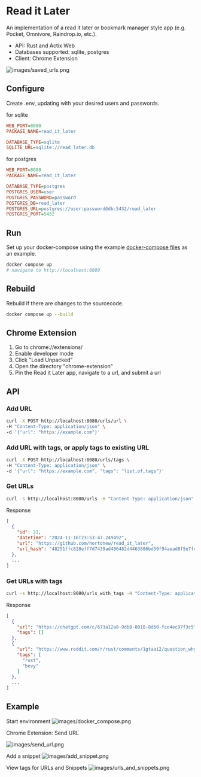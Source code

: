 # Read it Later

An implementation of a read it later or bookmark manager style app (e.g. Pocket, Omnivore, Raindrop.io, etc.).

- API: Rust and Actix Web
- Databases supported: sqlite, postgres
- Client: Chrome Extension

![images/saved_urls.png](images/saved_urls.png)

## Configure

Create .env, updating with your desired users and passwords.

for sqlite

```ini
WEB_PORT=8080
PACKAGE_NAME=read_it_later

DATABASE_TYPE=sqlite
SQLITE_URL=sqlite://read_later.db
```

for postgres

```ini
WEB_PORT=8080
PACKAGE_NAME=read_it_later

DATABASE_TYPE=postgres
POSTGRES_USER=user
POSTGRES_PASSWORD=password
POSTGRES_DB=read_later
POSTGRES_URL=postgres://user:password@db:5432/read_later
POSTGRES_PORT=5432
```

## Run

Set up your docker-compose using the example [docker-compose files](docs/docker-compose/) as an example.

```sh
docker compose up
# navigate to http://localhost:8080
```

## Rebuild

Rebuild if there are changes to the sourcecode.

```sh
docker compose up --build
```

## Chrome Extension

1. Go to chrome://extensions/
2. Enable developer mode
3. Click "Load Unpacked"
4. Open the directory "chrome-extension"
5. Pin the Read it Later app, navigate to a url, and submit a url

## API

### Add URL

```sh
curl -X POST http://localhost:8080/urls/url \
-H "Content-Type: application/json" \
-d '{"url": "https://example.com"}'
```

### Add URL with tags, or apply tags to existing URL

```sh
curl -X POST http://localhost:8080/urls/tags \
-H "Content-Type: application/json" \
-d '{"url": "https://example.com", "tags": "list,of,tags"}'
```

### Get URLs

```sh
curl -s http://localhost:8080/urls -H "Content-Type: application/json" | jq
```

Response
```json
[
  {
    "id": 21,
    "datetime": "2024-11-16T23:53:47.249492",
    "url": "https://github.com/hortonew/read_it_later",
    "url_hash": "48251ffc828eff7d7439ad486482d4463886bd59f94aead8f5e7fc185534abc9"
  },
  ...
]
```


### Get URLs with tags

```sh
curl -s http://localhost:8080/urls_with_tags -H "Content-Type: application/json" | jq
```

Response
```json
[
  {
    "url": "https://chatgpt.com/c/673a12a8-9db0-8010-8d60-fce4ec97f3c5",
    "tags": []
  },
  {
    "url": "https://www.reddit.com/r/rust/comments/1gtaai2/question_why_cant_two_static_strs_be_concatenated/",
    "tags": [
      "rust",
      "bevy"
    ]
  },
  ...
]
```

## Example

Start environment
![images/docker_compose.png](images/docker_compose.png)

Chrome Extension: Send URL

![images/send_url.png](images/send_url.png)

Add a snippet
![images/add_snippet.png](images/add_snippet.png)

View tags for URLs and Snippets
![images/urls_and_snippets.png](images/urls_and_snippets.png)
